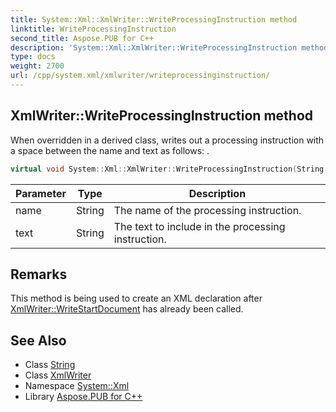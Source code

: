 ```yaml
---
title: System::Xml::XmlWriter::WriteProcessingInstruction method
linktitle: WriteProcessingInstruction
second_title: Aspose.PUB for C++
description: 'System::Xml::XmlWriter::WriteProcessingInstruction method. When overridden in a derived class, writes out a processing instruction with a space between the name and text as follows: <?name text?> in C++.'
type: docs
weight: 2700
url: /cpp/system.xml/xmlwriter/writeprocessinginstruction/
---
```

## XmlWriter::WriteProcessingInstruction method


When overridden in a derived class, writes out a processing instruction with a space between the name and text as follows: **<?name text?>**.

```cpp
virtual void System::Xml::XmlWriter::WriteProcessingInstruction(String name, String text)=0
```


| Parameter | Type | Description |
| --- | --- | --- |
| name | String | The name of the processing instruction. |
| text | String | The text to include in the processing instruction. |
## Remarks



This method is being used to create an XML declaration after [XmlWriter::WriteStartDocument](../writestartdocument/) has already been called. 
## See Also

* Class [String](../../../system/string/)
* Class [XmlWriter](../)
* Namespace [System::Xml](../../)
* Library [Aspose.PUB for C++](../../../)
